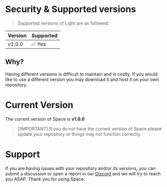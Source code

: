 # Security & Supported versions

> Supported versions of Light are as followed:

| Version | Supported |
| ------- | --------- |
| v1.0.0  | ✅ Yes    |

## Why?

Having different versions is difficult to maintain and is costly. If you would
like to use a different version you may download it and host it on your own
repository.

# Current Version

The current version of Space is **v1.0.0**

> [!IMPORTANT] If you do not have the current version of Space please update
> your repository or things may not function correctly.

# Support

If you are having issues with your repository and/or its versions, you can
submit a discussion or open a report in our
[Discord](https://discord.lightgo.app) and we will try to reach you ASAP. Thank
you for using Space.

